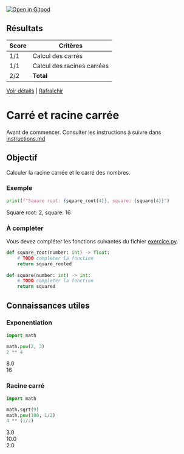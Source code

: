 [![Open in Gitpod](https://gitpod.io/button/open-in-gitpod.svg)](https://gitpod-redirect-0.herokuapp.com/)










## Résultats
Score | Critères
--- | ---
1/1 | Calcul des carrés
1/1 | Calcul des racines carrées
2/2 | **Total**

[Voir détails](./logs/tests_results.txt) | [Rafraîchir](../../)
# Carré et racine carrée

Avant de commencer. Consulter les instructions à suivre dans [instructions.md](instructions.md)

## Objectif

Calculer la racine carrée et le carré des nombres.

### Exemple
```python
print(f"Square root: {square_root(4)}, square: {square(4)}")
```
Square root: 2, square: 16

### À compléter
Vous devez compléter les fonctions suivantes du fichier [exercice.py](exercice.py).

```python
def square_root(number: int) -> float:
    # TODO completer la fonction
    return square_rooted
    
def square(number: int) -> int:
    # TODO completer la fonction
    return squared
```

## Connaissances utiles

### Exponentiation
```python
import math

math.pow(2, 3)
2 ** 4

```
8.0<br>
16<br>

### Racine carré
```python
import math

math.sqrt(9)
math.pow(100, 1/2)
4 ** (1/2)

```
3.0<br>
10.0<br>
2.0<br>
